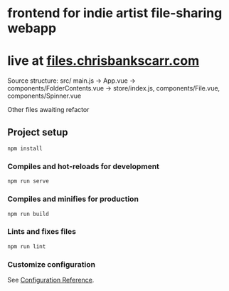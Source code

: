 # frontend for indie artist file-sharing webapp
# live at [files.chrisbankscarr.com](https://files.chrisbankscarr.com)

Source structure:
src/
main.js
->
App.vue
-> 
components/FolderContents.vue -> store/index.js, components/File.vue, components/Spinner.vue

Other files awaiting refactor

## Project setup
```
npm install
```

### Compiles and hot-reloads for development
```
npm run serve
```

### Compiles and minifies for production
```
npm run build
```

### Lints and fixes files
```
npm run lint
```

### Customize configuration
See [Configuration Reference](https://cli.vuejs.org/config/).
